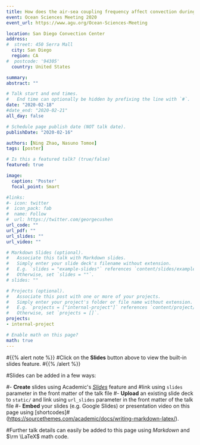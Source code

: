 ```yaml
---
title: How does the air-sea coupling frequency affect convection during the MJO passage?
event: Ocean Sciences Meeting 2020
event_url: https://www.agu.org/Ocean-Sciences-Meeting

location: San Diego Convection Center
address:
#  street: 450 Serra Mall
  city: San Diego
  region: CA
#  postcode: '94305'
  country: United States

summary:
abstract: ""

# Talk start and end times.
#   End time can optionally be hidden by prefixing the line with `#`.
date: "2020-02-18"
#date_end: "2020-02-21"
all_day: false

# Schedule page publish date (NOT talk date).
publishDate: "2020-02-16"

authors: [Ning Zhao, Nasuno Tomoe]
tags: [poster]

# Is this a featured talk? (true/false)
featured: true

image:
  caption: 'Poster'
  focal_point: Smart

#links:
#- icon: twitter
#  icon_pack: fab
#  name: Follow
#  url: https://twitter.com/georgecushen
url_code: ""
url_pdf: ""
url_slides: ""
url_video: ""

# Markdown Slides (optional).
#   Associate this talk with Markdown slides.
#   Simply enter your slide deck's filename without extension.
#   E.g. `slides = "example-slides"` references `content/slides/example-slides.md`.
#   Otherwise, set `slides = ""`.
# slides: ""

# Projects (optional).
#   Associate this post with one or more of your projects.
#   Simply enter your project's folder or file name without extension.
#   E.g. `projects = ["internal-project"]` references `content/project/deep-learning/index.md`.
#   Otherwise, set `projects = []`.
projects:
- internal-project

# Enable math on this page?
math: true
---
```


#{{% alert note %}}
#Click on the **Slides** button above to view the built-in slides feature.
#{{% /alert %}}

#Slides can be added in a few ways:

#- **Create** slides using Academic's [*Slides*](https://sourcethemes.com/academic/docs/managing-content/#create-slides) feature and #link using `slides` parameter in the front matter of the talk file
#- **Upload** an existing slide deck to `static/` and link using `url_slides` parameter in the front matter of the talk file
#- **Embed** your slides (e.g. Google Slides) or presentation video on this page using [shortcodes]#(https://sourcethemes.com/academic/docs/writing-markdown-latex/).

#Further talk details can easily be added to this page using *Markdown* and $\rm \LaTeX$ math code.
